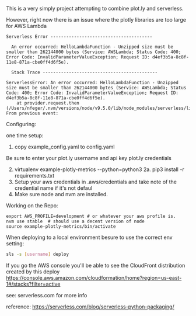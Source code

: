 
This is a very simply project attempting to combine plot.ly and serverless.

However, right now there is an issue where the plotly libraries are too large for AWS Lambda

```
Serverless Error ---------------------------------------

  An error occurred: HelloLambdaFunction - Unzipped size must be smaller than 262144000 bytes (Service: AWSLambda; Status Code: 400; Error Code: InvalidParameterValueException; Request ID: d4ef3b5a-8c8f-11e8-871a-cbe0ff4d6f5e).

  Stack Trace --------------------------------------------

ServerlessError: An error occurred: HelloLambdaFunction - Unzipped size must be smaller than 262144000 bytes (Service: AWSLambda; Status Code: 400; Error Code: InvalidParameterValueException; Request ID: d4ef3b5a-8c8f-11e8-871a-cbe0ff4d6f5e).
    at provider.request.then (/Users/nfeger/.nvm/versions/node/v9.5.0/lib/node_modules/serverless/lib/plugins/aws/lib/monitorStack.js:112:33)
From previous event:
```



Configuring:

one time setup:

1. copy example_config.yaml to config.yaml

Be sure to enter your plot.ly username and api key plot.ly credentials

2. virtualenv example-plotly-metrics --python=python3
2a. pip3 install -r requirements.txt
3. Setup  your aws credentials in .aws/credentials and take note of the credential name if it's not defaul
4. Make sure node and nvm are installed.



Working on the Repo:

```
export AWS_PROFILE=development # or whatever your aws profile is.
nvm use stable  # should use a decent version of node
source example-plotly-metrics/bin/activate
```


When deploying to a local environment besure to use the correct env setting:
```bash
sls -s [username] deploy
```


If you go the AWS console you'll be able to see the CloudFront distribution created by this deploy
https://console.aws.amazon.com/cloudformation/home?region=us-east-1#/stacks?filter=active


see: serverless.com for more info

reference: https://serverless.com/blog/serverless-python-packaging/
